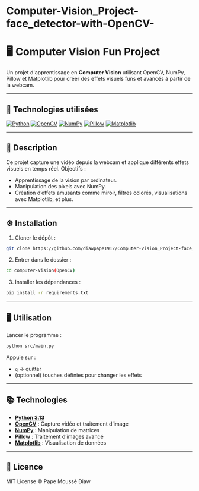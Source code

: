 # Computer-Vision_Project-face_detector-with-OpenCV-

# 🖥️ Computer Vision Fun Project

Un projet d'apprentissage en **Computer Vision** utilisant OpenCV, NumPy, Pillow et Matplotlib pour créer des effets visuels funs et avancés à partir de la webcam.

---

## 🚀 Technologies utilisées

[![Python](https://img.shields.io/badge/Python-3.13-blue?logo=python\&logoColor=white)](https://www.python.org/)
[![OpenCV](https://img.shields.io/badge/OpenCV-Computer%20Vision-green?logo=opencv\&logoColor=white)](https://opencv.org/)
[![NumPy](https://img.shields.io/badge/NumPy-Scientific%20Computing-orange?logo=numpy\&logoColor=white)](https://numpy.org/)
[![Pillow](https://img.shields.io/badge/Pillow-Image%20Processing-yellow?logo=pillow\&logoColor=white)](https://python-pillow.org/)
[![Matplotlib](https://img.shields.io/badge/Matplotlib-Visualization-blueviolet?logo=matplotlib\&logoColor=white)](https://matplotlib.org/)

---

## 📜 Description

Ce projet capture une vidéo depuis la webcam et applique différents effets visuels en temps réel.
Objectifs :

* Apprentissage de la vision par ordinateur.
* Manipulation des pixels avec NumPy.
* Création d’effets amusants comme miroir, filtres colorés, visualisations avec Matplotlib, et plus.

---

## ⚙️ Installation

1. Cloner le dépôt :

```bash
git clone https://github.com/diawpape1912/Computer-Vision_Project-face_detector-with-OpenCV-.git
```

2. Entrer dans le dossier :

```bash
cd computer-Vision(OpenCV)
```

3. Installer les dépendances :

```bash
pip install -r requirements.txt
```

---

## 🖥️ Utilisation

Lancer le programme :

```bash
python src/main.py
```

Appuie sur :

* `q` → quitter
* (optionnel) touches définies pour changer les effets

---

## 📚 Technologies

* **[Python 3.13](https://www.python.org/)**
* **[OpenCV](https://opencv.org/)** : Capture vidéo et traitement d’image
* **[NumPy](https://numpy.org/)** : Manipulation de matrices
* **[Pillow](https://python-pillow.org/)** : Traitement d’images avancé
* **[Matplotlib](https://matplotlib.org/)** : Visualisation de données

---

## 📄 Licence

MIT License © Pape Moussé Diaw
